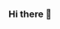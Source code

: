 ### Hi there 👋

<!--
**joshuanatanielnm/joshuanatanielnm** is a ✨ _special_ ✨ repository because its `README.md` (this file) appears on your GitHub profile.

# Hello, there! <img src="https://raw.githubusercontent.com/MartinHeinz/MartinHeinz/master/wave.gif" width="30px">

I am a software engineer based in Surabaya, Indonesia. With a greatest passion on web technologies like Laravel, Node, and React frameworks. Get in touch via email at clsjoshua@gmail.com, or You can find me on [![Twitter][1.2]][1]

[![Stats](https://github-readme-stats.vercel.app/api?username=joshuanatanielnm&theme=tokyonight&show_icons=true&line_height=27)](https://github.com/joshuanatanielnm/joshuanatanielnm)
[![Top Langs](https://github-readme-stats.vercel.app/api/top-langs/?username=joshuanatanielnm&hide=blade,html&theme=tokyonight)](https://github.com/joshuanatanielnm/joshuanatanielnm)

<!-- Icons -->

[1.2]: http://i.imgur.com/wWzX9uB.png (twitter icon without padding)

<!-- Links to your social media accounts -->

[1]: https://twitter.com/joshuanatanielnm


